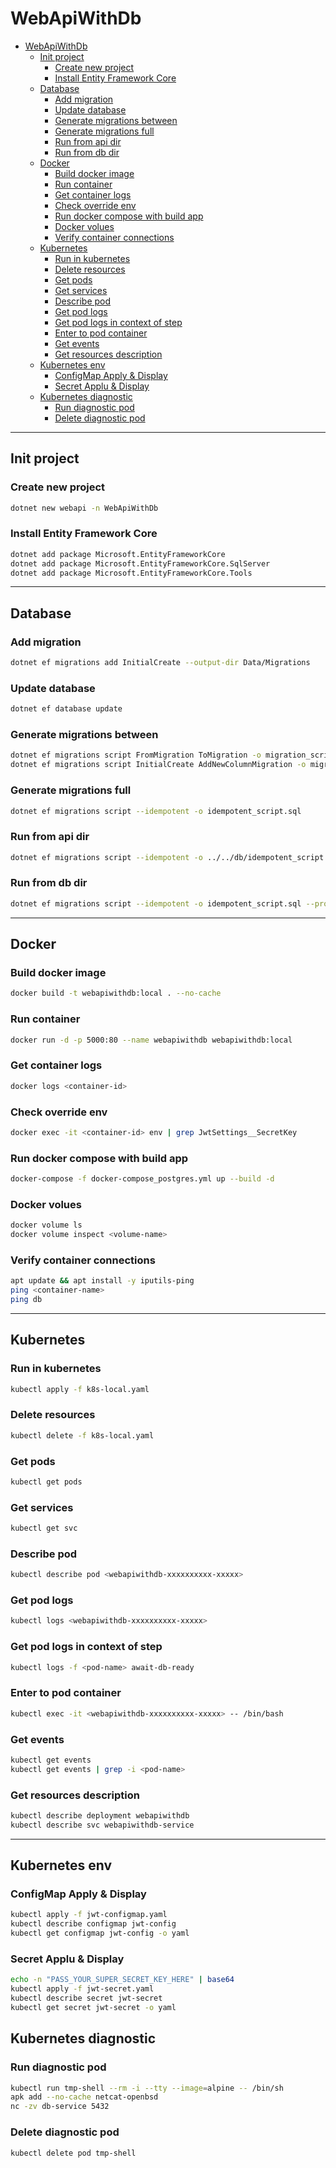 # WebApiWithDb
- [WebApiWithDb](#webapiwithdb)
  - [Init project](#init-project)
    - [Create new project](#create-new-project)
    - [Install Entity Framework Core](#install-entity-framework-core)
  - [Database](#database)
    - [Add migration](#add-migration)
    - [Update database](#update-database)
    - [Generate migrations between](#generate-migrations-between)
    - [Generate migrations full](#generate-migrations-full)
    - [Run from api dir](#run-from-api-dir)
    - [Run from db dir](#run-from-db-dir)
  - [Docker](#docker)
    - [Build docker image](#build-docker-image)
    - [Run container](#run-container)
    - [Get container logs](#get-container-logs)
    - [Check override env](#check-override-env)
    - [Run docker compose with build app](#run-docker-compose-with-build-app)
    - [Docker volues](#docker-volues)
    - [Verify container connections](#verify-container-connections)
  - [Kubernetes](#kubernetes)
    - [Run in kubernetes](#run-in-kubernetes)
    - [Delete resources](#delete-resources)
    - [Get pods](#get-pods)
    - [Get services](#get-services)
    - [Describe pod](#describe-pod)
    - [Get pod logs](#get-pod-logs)
    - [Get pod logs in context of step](#get-pod-logs-in-context-of-step)
    - [Enter to pod container](#enter-to-pod-container)
    - [Get events](#get-events)
    - [Get resources description](#get-resources-description)
  - [Kubernetes env](#kubernetes-env)
    - [ConfigMap Apply \& Display](#configmap-apply--display)
    - [Secret Applu \& Display](#secret-applu--display)
  - [Kubernetes diagnostic](#kubernetes-diagnostic)
    - [Run diagnostic pod](#run-diagnostic-pod)
    - [Delete diagnostic pod](#delete-diagnostic-pod)

---

## Init project

### Create new project
```bash
dotnet new webapi -n WebApiWithDb
```

### Install Entity Framework Core
```bash
dotnet add package Microsoft.EntityFrameworkCore
dotnet add package Microsoft.EntityFrameworkCore.SqlServer
dotnet add package Microsoft.EntityFrameworkCore.Tools
```

---

## Database
### Add migration
```bash
dotnet ef migrations add InitialCreate --output-dir Data/Migrations
```

### Update database
```bash
dotnet ef database update
```

### Generate migrations between
```bash
dotnet ef migrations script FromMigration ToMigration -o migration_script.sql
dotnet ef migrations script InitialCreate AddNewColumnMigration -o migration_script.sql
```

### Generate migrations full
```bash
dotnet ef migrations script --idempotent -o idempotent_script.sql
```

### Run from api dir
```bash
dotnet ef migrations script --idempotent -o ../../db/idempotent_script.sql
```

### Run from db dir
```bash
dotnet ef migrations script --idempotent -o idempotent_script.sql --project ../src/WebApiWithDb/WebApiWithDb.csproj
```

---

## Docker
### Build docker image 
```bash
docker build -t webapiwithdb:local . --no-cache
```

### Run container
```bash
docker run -d -p 5000:80 --name webapiwithdb webapiwithdb:local
```

### Get container logs
```bash
docker logs <container-id>
```

### Check override env
```bash
docker exec -it <container-id> env | grep JwtSettings__SecretKey
```

### Run docker compose with build app
```bash
docker-compose -f docker-compose_postgres.yml up --build -d
```

### Docker volues 
```bash
docker volume ls
docker volume inspect <volume-name>
```

### Verify container connections
```bash
apt update && apt install -y iputils-ping
ping <container-name>
ping db
```
---

## Kubernetes
### Run in kubernetes
```bash
kubectl apply -f k8s-local.yaml
```

### Delete resources
```bash
kubectl delete -f k8s-local.yaml
```

### Get pods
```bash
kubectl get pods
```

### Get services
```bash
kubectl get svc
```

### Describe pod
```bash
kubectl describe pod <webapiwithdb-xxxxxxxxxx-xxxxx>
```

### Get pod logs
```bash
kubectl logs <webapiwithdb-xxxxxxxxxx-xxxxx>
```

### Get pod logs in context of step
```bash
kubectl logs -f <pod-name> await-db-ready
```

### Enter to pod container
```bash
kubectl exec -it <webapiwithdb-xxxxxxxxxx-xxxxx> -- /bin/bash
```

### Get events
```bash
kubectl get events
kubectl get events | grep -i <pod-name>
```

### Get resources description
```bash
kubectl describe deployment webapiwithdb
kubectl describe svc webapiwithdb-service
```

---

## Kubernetes env

### ConfigMap Apply & Display
```bash
kubectl apply -f jwt-configmap.yaml
kubectl describe configmap jwt-config
kubectl get configmap jwt-config -o yaml
```

### Secret Applu & Display
```bash
echo -n "PASS_YOUR_SUPER_SECRET_KEY_HERE" | base64
kubectl apply -f jwt-secret.yaml
kubectl describe secret jwt-secret
kubectl get secret jwt-secret -o yaml
```

## Kubernetes diagnostic 

### Run diagnostic pod
```bash
kubectl run tmp-shell --rm -i --tty --image=alpine -- /bin/sh
apk add --no-cache netcat-openbsd
nc -zv db-service 5432
```

### Delete diagnostic pod
```bash
kubectl delete pod tmp-shell
```